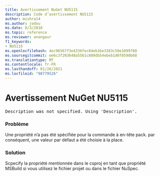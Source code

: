```yaml
---
title: Avertissement NuGet NU5115
description: Code d’avertissement NU5115
author: mishra14
ms.author: jodou
ms.date: 8/3/2018
ms.topic: reference
ms.reviewer: anangaur
f1_keywords:
- NU5115
ms.openlocfilehash: 4ec96567f3e4336fec84eb1be3383c59e1099780
ms.sourcegitcommit: ee6c3f203648a5561c809db54ebeb1d0f0598b68
ms.translationtype: MT
ms.contentlocale: fr-FR
ms.lasthandoff: 01/26/2021
ms.locfileid: "98779526"
---
```

# <a name="nuget-warning-nu5115"></a>Avertissement NuGet NU5115
<pre>Description was not specified. Using 'Description'.</pre>

### <a name="issue"></a>Problème

Une propriété n’a pas été spécifiée pour la commande à en-tête pack. par conséquent, une valeur par défaut a été choisie à la place.


### <a name="solution"></a>Solution

Scpecify la propriété mentionnée dans le csproj en tant que propriété MSBuild si vous utilisez le fichier projet ou dans le fichier NuSpec.

